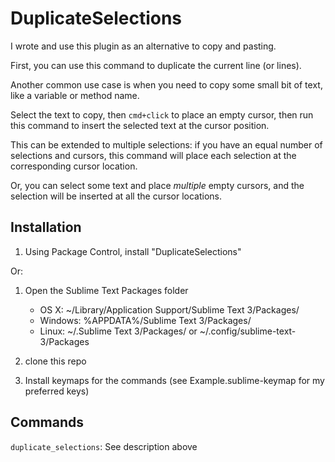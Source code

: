 DuplicateSelections
===================

I wrote and use this plugin as an alternative to copy and pasting.

First, you can use this command to duplicate the current line (or lines).

Another common use case is when you need to copy some small bit of text, like a variable or method name.

Select the text to copy, then `cmd+click` to place an empty cursor, then run this command to insert the selected text at the cursor position.

This can be extended to multiple selections: if you have an equal number of selections and cursors, this command will place each selection at the corresponding cursor location.

Or, you can select some text and place *multiple* empty cursors, and the selection will be inserted at all the cursor locations.

Installation
------------

1. Using Package Control, install "DuplicateSelections"

Or:

1. Open the Sublime Text Packages folder
    - OS X: ~/Library/Application Support/Sublime Text 3/Packages/
    - Windows: %APPDATA%/Sublime Text 3/Packages/
    - Linux: ~/.Sublime Text 3/Packages/ or ~/.config/sublime-text-3/Packages

2. clone this repo
3. Install keymaps for the commands (see Example.sublime-keymap for my preferred keys)

Commands
--------

`duplicate_selections`: See description above
